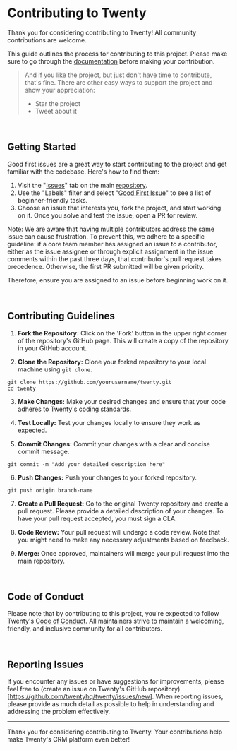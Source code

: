 # Contributing to Twenty


Thank you for considering contributing to Twenty! All community contributions are welcome. 

This guide outlines the process for contributing to this project. Please make sure to go through the [documentation](https://docs.twenty.com) before making your contribution. 


> And if you like the project, but just don't have time to contribute, that's fine. There are other easy ways to support the project and show your appreciation:
> - Star the project
> - Tweet about it


<br>


## Getting Started

Good first issues are a great way to start contributing to the project and get familiar with the codebase. Here's how to find them:

1. Visit the "[Issues](https://github.com/twentyhq/twenty/issues)" tab on the main [repository](https://github.com/twentyhq/twenty).
2. Use the "Labels" filter and select "[Good First Issue](https://github.com/twentyhq/twenty/labels/good%20first%20issue)" to see a list of beginner-friendly tasks.
3. Choose an issue that interests you, fork the project, and start working on it. Once you solve and test the issue, open a PR for review.

Note: We are aware that having multiple contributors address the same issue can cause frustration. To prevent this, we adhere to a specific guideline: if a core team member has assigned an issue to a contributor, either as the issue assignee or through explicit assignment in the issue comments within the past three days, that contributor's pull request takes precedence. Otherwise, the first PR submitted will be given priority. 

Therefore, ensure you are assigned to an issue before beginning work on it.

<br>


## Contributing Guidelines


1. **Fork the Repository:** Click on the 'Fork' button in the upper right corner of the repository's GitHub page. This will create a copy of the repository in your GitHub account.


2. **Clone the Repository:** Clone your forked repository to your local machine using `git clone`.


```shell
git clone https://github.com/yourusername/twenty.git
cd twenty
```


3. **Make Changes:** Make your desired changes and ensure that your code adheres to Twenty's coding standards.


4. **Test Locally:** Test your changes locally to ensure they work as expected.


5. **Commit Changes:** Commit your changes with a clear and concise commit message.


```shell
git commit -m "Add your detailed description here"
```
6. **Push Changes:** Push your changes to your forked repository.


```shell
git push origin branch-name
```


7. **Create a Pull Request:** Go to the original Twenty repository and create a pull request. Please provide a detailed description of your changes. To have your pull request accepted, you must sign a CLA.


8. **Code Review:** Your pull request will undergo a code review. Note that you might need to make any necessary adjustments based on feedback.


9. **Merge:** Once approved, maintainers will merge your pull request into the main repository.


<br>

## Code of Conduct

Please note that by contributing to this project, you're expected to follow Twenty's [Code of Conduct](./CODE_OF_CONDUCT.md). All maintainers strive to maintain a welcoming, friendly, and inclusive community for all contributors.  

<br>

## Reporting Issues

If you encounter any issues or have suggestions for improvements, please feel free to (create an issue on Twenty's GitHub repository)[https://github.com/twentyhq/twenty/issues/new]. When reporting issues, please provide as much detail as possible to help in understanding and addressing the problem effectively.

---

Thank you for considering contributing to Twenty. Your contributions help make Twenty's CRM platform even better!

